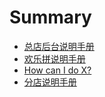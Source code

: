# Summary

* [总店后台说明手册](first-question.md)
* [欢乐拼说明手册](README.md)
* [How can I do X?](second-question.md)
* [分店说明手册](fen-dian-shuo-ming-shou-ce.md)

